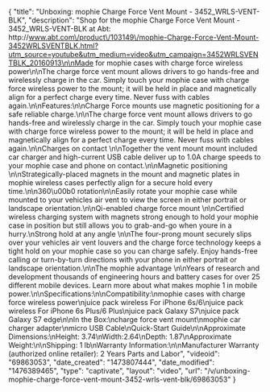 {
    "title": "Unboxing: mophie Charge Force Vent Mount - 3452_WRLS-VENT-BLK",
    "description": "Shop for the mophie Charge Force Vent Mount - 3452_WRLS-VENT-BLK at Abt: http:\/\/www.abt.com\/product\/103149\/mophie-Charge-Force-Vent-Mount-3452WRLSVENTBLK.html?utm_source=youtube&utm_medium=video&utm_campaign=3452WRLSVENTBLK_20160913\n\nMade for mophie cases with charge force wireless power\n\nThe charge force vent mount allows drivers to go hands-free and wirelessly charge in the car. Simply touch your mophie case with charge force wireless power to the mount; it will be held in place and magnetically align for a perfect charge every time. Never fuss with cables again.\n\nFeatures:\n\nCharge Force mounts use magnetic positioning for a safe reliable charge.\n\nThe charge force vent mount allows drivers to go hands-free and wirelessly charge in the car. Simply touch your mophie case with charge force wireless power to the mount; it will be held in place and magnetically align for a perfect charge every time. Never fuss with cables again.\n\nCharges on contact \n\nTogether the vent mount mount included car charger and high-current USB cable deliver up to 1.0A charge speeds to your mophie case and phone on contact.\n\nMagnetic positioning \n\nStrategically-placed magnets in the mount and magnetic plates in mophie wireless cases perfectly align for a secure hold every time.\n\n360\u00b0 rotation\n\nEasily rotate your mophie case while mounted to your vehicles air vent to view the screen in either portrait or landscape orientation.\n\nQi-enabled charge force mount \n\nCertified wireless charging system with magnets strong enough to hold your mophie case in position but still allows you to grab-and-go when youre in a hurry.\nStrong hold at any angle \n\nThe four-prong mount securely slips over your vehicles air vent louvers and the charge force technology keeps a tight hold on your mophie case so you can charge safely. Enjoy hands-free calling or turn-by-turn directions with your phone in either portrait or landscape orientation.\n\nThe mophie advantage \n\nYears of research and development thousands of engineering hours and battery cases for over 25 different mobile devices. Learn more about what makes mophie 1 in mobile power.\n\nSpecifications:\n\nCompatibility:\nmophie cases with charge force wireless power\njuice pack wireless For iPhone 6s\/6\njuice pack wireless For iPhone 6s Plus\/6 Plus\njuice pack Galaxy S7\njuice pack Galaxy S7 edge\n\nIn the Box:\ncharge force vent mount\nmophie car charger adapter\nmicro USB Cable\nQuick-Start Guide\n\nApproximate Dimensions:\nHeight: 3.74\nWidth:2.64\nDepth: 1.87\nApproximate Weight:\n\nShipping: 1 lb\nWarranty Information:\n\nManufacturer Warranty (authorized online retailer): 2 Years Parts and Labor",
    "videoid": "69863053",
    "date_created": "1473807444",
    "date_modified": "1476389465",
    "type": "captivate",
    "layout": "video",
    "url": "\/v\/unboxing-mophie-charge-force-vent-mount-3452-wrls-vent-blk\/69863053"
}